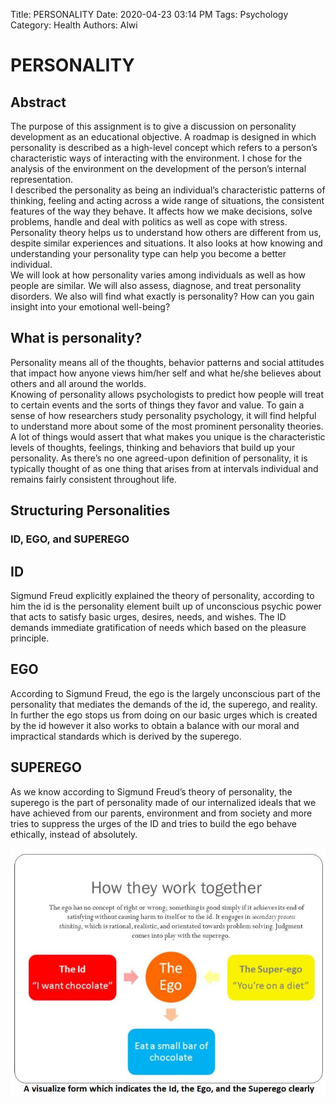 Title: PERSONALITY
Date: 2020-04-23 03:14 PM
Tags: Psychology
Category: Health
Authors: Alwi

# PERSONALITY

## Abstract
The purpose of this assignment is to give a discussion on personality development as an educational objective. A roadmap is designed in which personality is described as a high-level concept which refers to a person’s characteristic ways of interacting with the environment. I chose for the analysis of the environment on the development of the person’s internal representation. <br>
I described the personality as being an individual’s characteristic patterns of thinking, feeling and acting across a wide range of situations, the consistent features of the way they behave. It affects how we make decisions, solve problems, handle and deal with politics as well as cope with stress. Personality theory helps us to understand how others are different from us, despite similar experiences and situations. It also looks at how knowing and understanding your personality type can help you become a better individual.  <br>
We will look at how personality varies among individuals as well as how people are similar. We will also assess, diagnose, and treat personality disorders. We also will find what exactly is personality? How can you gain insight into your emotional well-being?

## What is personality?
Personality means all of the thoughts, behavior patterns and social attitudes that impact how anyone views him/her self and what he/she believes about others and all around the worlds. <br>
Knowing of personality allows psychologists to predict how people will treat to certain events and the sorts of things they favor and value. To gain a sense of how researchers study personality psychology, it will find helpful to understand more about some of the most prominent personality theories. <br>
A lot of things would assert that what makes you unique is the characteristic levels of thoughts, feelings, thinking and behaviors that build up your personality. As there’s no one agreed-upon definition of personality, it is typically thought of as one thing that arises from at intervals individual and remains fairly consistent throughout life.


## Structuring Personalities
### ID, EGO, and SUPEREGO

## ID
Sigmund Freud explicitly explained the theory of personality, according to him the id is the personality element built up of unconscious psychic power that acts to satisfy basic urges, desires, needs, and wishes. The ID demands immediate gratification of needs which based on the pleasure principle.

## EGO
According to Sigmund Freud, the ego is the largely unconscious part of the personality that mediates the demands of the id, the superego, and reality. In further the ego stops us from doing on our basic urges which is created by the id however it also works to obtain a balance with our moral and impractical standards which is derived by the superego.

## SUPEREGO
As we know according to Sigmund Freud’s theory of personality, the superego is the part of personality made of our internalized ideals that we have achieved from our parents, environment and from society and more tries to suppress the urges of the ID and tries to build the ego behave ethically, instead of absolutely.


![Psychology](images/Psy-1.1.JPG "Psychology-1")